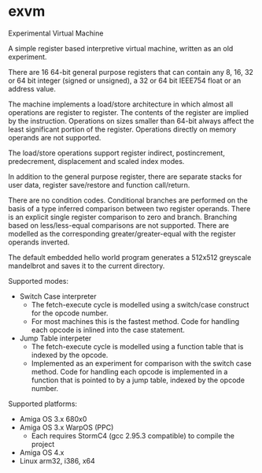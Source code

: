 # exvm
Experimental Virtual Machine

A simple register based interpretive virtual machine, written as an old experiment.

There are 16 64-bit general purpose registers that can contain any 8, 16, 32 or 64 bit integer (signed or unsigned), a 32 or 64 bit IEEE754 float or an address value.

The machine implements a load/store architecture in which almost all operations are register to register. The contents of the register are implied by the instruction. Operations on sizes smaller than 64-bit always affect the least significant portion of the register. Operations directly on memory operands are not supported.

The load/store operations support register indirect, postincrement, predecrement, displacement and scaled index modes.

In addition to the general purpose register, there are separate stacks for user data, register save/restore and function call/return.

There are no condition codes. Conditional branches are performed on the basis of a type inferred comparison between two register operands. There is an explicit single register comparison to zero and branch. Branching based on less/less-equal comparisons are not supported. There are modelled as the corresponding greater/greater-equal with the register operands inverted.

The default embedded hello world program generates a 512x512 greyscale mandelbrot and saves it to the current directory.

Supported modes:
- Switch Case interpreter
  - The fetch-execute cycle is modelled using a switch/case construct for the opcode number.
  - For most machines this is the fastest method. Code for handling each opcode is inlined into the case statement.
- Jump Table interpeter
  - The fetch-execute cycle is modelled using a function table that is indexed by the opcode.
  - Implemented as an experiment for comparison with the switch case method. Code for handling each opcode is implemented in a function that is pointed to by a jump table, indexed by the opcode number.
  
Supported platforms:
- Amiga OS 3.x 680x0
- Amiga OS 3.x WarpOS (PPC)
  - Each requires StormC4 (gcc 2.95.3 compatible) to compile the project
- Amiga OS 4.x
- Linux arm32, i386, x64
